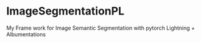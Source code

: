 # ImageSegmentationPL
My Frame work for Image Semantic Segmentation with pytorch Lightning + Albumentations
